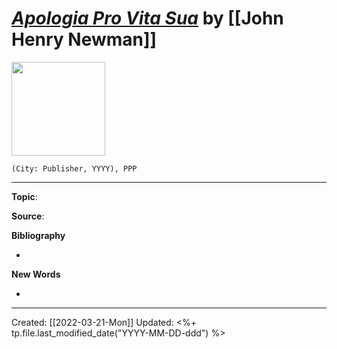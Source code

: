 
# [*Apologia Pro Vita Sua*]() by [[John Henry Newman]]

<img src="" width=150>

`(City: Publisher, YYYY), PPP`


--- 
**Topic**: 

**Source**: 

**Bibliography**

- 

**New Words**

- 

---
Created: [[2022-03-21-Mon]]
Updated: <%+ tp.file.last_modified_date("YYYY-MM-DD-ddd") %>

